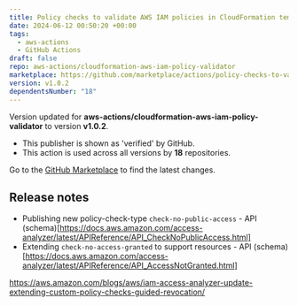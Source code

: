 ```yaml
---
title: Policy checks to validate AWS IAM policies in CloudFormation templates Action For GitHub Actions
date: 2024-06-12 00:50:20 +00:00
tags:
  - aws-actions
  - GitHub Actions
draft: false
repo: aws-actions/cloudformation-aws-iam-policy-validator
marketplace: https://github.com/marketplace/actions/policy-checks-to-validate-aws-iam-policies-in-cloudformation-templates-action-for-github-actions
version: v1.0.2
dependentsNumber: "18"
---
```



Version updated for **aws-actions/cloudformation-aws-iam-policy-validator** to version **v1.0.2**.
- This publisher is shown as 'verified' by GitHub.
- This action is used across all versions by **18** repositories.

Go to the [GitHub Marketplace](https://github.com/marketplace/actions/policy-checks-to-validate-aws-iam-policies-in-cloudformation-templates-action-for-github-actions) to find the latest changes.

## Release notes

- Publishing new policy-check-type `check-no-public-access` - API (schema)[https://docs.aws.amazon.com/access-analyzer/latest/APIReference/API_CheckNoPublicAccess.html]
- Extending `check-no-access-granted` to support resources - API (schema)[https://docs.aws.amazon.com/access-analyzer/latest/APIReference/API_AccessNotGranted.html]

https://aws.amazon.com/blogs/aws/iam-access-analyzer-update-extending-custom-policy-checks-guided-revocation/ 
